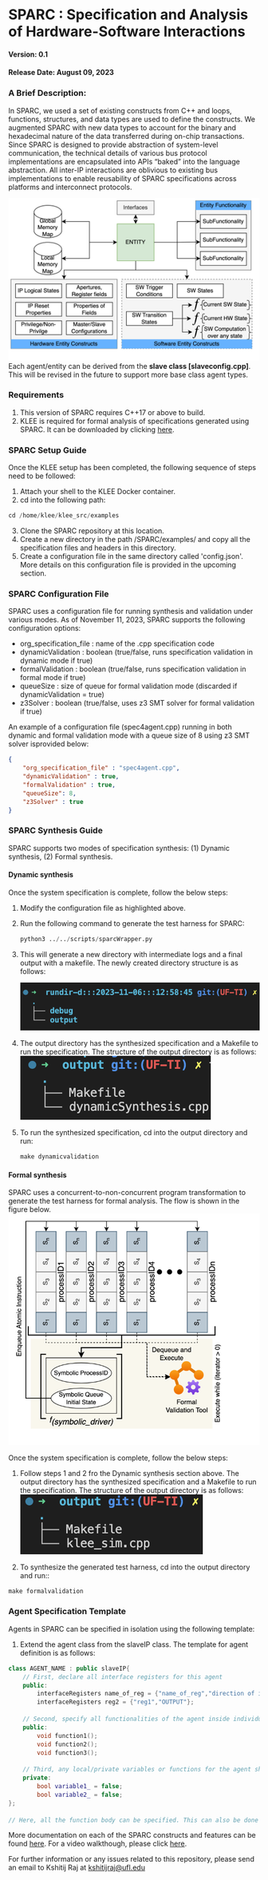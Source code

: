 # SPARC : Specification and Analysis of Hardware-Software Interactions
#### Version: 0.1
#### Release Date: August 09, 2023

### A Brief Description:
In SPARC, we used a set of existing constructs from C++ and loops, functions, structures, and data types are used to define the constructs. We augmented SPARC with new data types to account for the binary and hexadecimal nature of the data transferred during on-chip transactions. Since SPARC is designed to provide abstraction of system-level communication, the technical details of various bus protocol implementations
are encapsulated into APIs “baked” into the language abstraction. All inter-IP interactions are oblivious to existing bus implementations to enable reusability of SPARC specifications across platforms and interconnect protocols.
<br>

![Feature Set of an SSEL Agent](Documentation/figures/TechCon%202023%20SSEL/features.png)
Each agent/entity can be derived from the **slave class [slaveconfig.cpp]**. This will be revised in the future to support more base class agent types.

### Requirements
1. This version of SPARC requires C++17 or above to build.
2. KLEE is required for formal analysis of specifications generated using SPARC. It can be downloaded by clicking [here](https://klee.github.io/).

### SPARC Setup Guide
Once the KLEE setup has been completed, the following sequence of steps need to be followed: <br>
1. Attach your shell to the KLEE Docker container. 
2. cd into the following path:
```C++
cd /home/klee/klee_src/examples
``` 
3. Clone the SPARC repository at this location.
4. Create a new directory in the path /SPARC/examples/ and copy all the specification files and headers in this directory.
5. Create a configuration file in the same directory called 'config.json'. More details on this configuration file is provided in the upcoming section.

### SPARC Configuration File
SPARC uses a configuration file for running synthesis and validation under various modes. As of November 11, 2023, SPARC supports the following configuration options:
 - org_specification_file : name of the .cpp specification code
 - dynamicValidation : boolean (true/false, runs specification validation in dynamic mode if true) 
 - formalValidation : boolean (true/false, runs specification validation in formal mode if true) 
 - queueSize : size of queue for formal validation mode (discarded if dynamicValidation = true)
 - z3Solver :  boolean (true/false, uses z3 SMT solver for formal validation if true)

An example of a configuration file (spec4agent.cpp) running in both dynamic and formal validation mode with a queue size of 8 using z3 SMT solver isprovided below:
```JSON
{
    "org_specification_file" : "spec4agent.cpp",
    "dynamicValidation" : true,
    "formalValidation" : true,
    "queueSize": 8,
    "z3Solver" : true
}
``` 

### SPARC Synthesis Guide
SPARC supports two modes of specification synthesis: (1) Dynamic synthesis, (2) Formal synthesis.
#### Dynamic synthesis
Once the system specification is complete, follow the below steps:
1. Modify the configuration file as highlighted above.
2. Run the following command to generate the test harness for SPARC:
    ```Python
    python3 ../../scripts/sparcWrapper.py
    ```
3. This will generate a new directory with intermediate logs and a final output with a makefile. The newly created directory structure is as follows:

    ![run directory structure](Documentation/figures/rundir.png)
4. The output directory has the synthesized specification and a Makefile to run the specification. The structure of the output directory is as follows: <br>
        ![dynamic output directory structure](Documentation/figures/dyn-outputdir.png)

5. To run the synthesized specification, cd into the output directory and run:
    ```C++
    make dynamicvalidation
    ``` 

#### Formal synthesis
SPARC uses a concurrent-to-non-concurrent program transformation to generate the test harness for formal analysis. The flow is shown in the figure below. <br>
![Program Analysis Flow](Documentation/figures/TechCon%202023%20SSEL/harness.png)

Once the system specification is complete, follow the below steps:
1. Follow steps 1 and 2 fro the Dynamic synthesis section above. The output directory has the synthesized specification and a Makefile to run the specification. The structure of the output directory is as follows: <br>
![formal output directory structure](Documentation/figures/for-outputdir.png)

2. To synthesize the generated test harness, cd into the output directory and run::
```C++
make formalvalidation
``` 
### Agent Specification Template
Agents in SPARC can be specified in isolation using the following template:

1. Extend the agent class from the slaveIP class. The template for agent definition is as follows:

```C++
class AGENT_NAME : public slaveIP{
    // First, declare all interface registers for this agent
    public:
        interfaceRegisters name_of_reg = {"name_of_reg","direction of interface register (INPUT/OUTPUT)"};
        interfaceRegisters reg2 = {"reg1","OUTPUT"};
   
    // Second, specify all functionalities of the agent inside individual functions. Note that the return type of these functions should be void.  
    public:
        void function1();
        void function2();
        void function3();
    
    // Third, any local/private variables or functions for the agent should be declared private and end with an _. 
    private:
        bool variable1_ = false;
        bool variable2_ = false;
};

// Here, all the function body can be specified. This can also be done in the function declaration above.
``` 
More documentation on each of the SPARC constructs and features can be found [here](/Documentation/). For a video walkthough, please click [here](https://drive.google.com/file/d/1FouqvEBRwxMwFEAk99wn_y9iO8KQwEN0/view?usp=sharing).

For further information or any issues related to this repository, please send an email to Kshitij Raj at kshitijraj@ufl.edu




